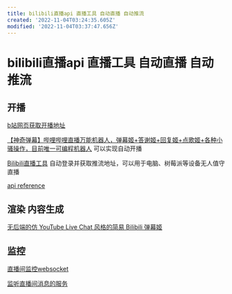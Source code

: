 ```yaml
---
title: bilibili直播api 直播工具 自动直播 自动推流
created: '2022-11-04T03:24:35.605Z'
modified: '2022-11-04T03:37:47.656Z'
---
```


# bilibili直播api 直播工具 自动直播 自动推流

## 开播

[b站网页获取开播地址](https://link.bilibili.com/p/center/index#/my-room/start-live)

[【神奇弹幕】哔哩哔哩直播万能机器人，弹幕姬+答谢姬+回复姬+点歌姬+各种小骚操作，目前唯一可编程机器人](https://github.com/iwxyi/Bilibili-MagicalDanmaku) 可以实现自动开播

[Bilibili直播工具](https://github.com/withsalt/BilibiliLiveTools) 自动登录并获取推流地址，可以用于电脑、树莓派等设备无人值守直播

[api reference](https://github.com/SocialSisterYi/bilibili-API-collect/blob/340646baf443db8f409d40495ce8fa363c52cbe5/live/manage.md)

## 渲染 内容生成

[无后端的仿 YouTube Live Chat 风格的简易 Bilibili 弹幕姬](https://github.com/Tsuk1ko/bilibili-live-chat)

## 监控

[直播间监控websocket](https://github.com/simon300000/bilibili-live-ws)

[监听直播间消息的服务](https://github.com/pandaGao/bilibili-live)

